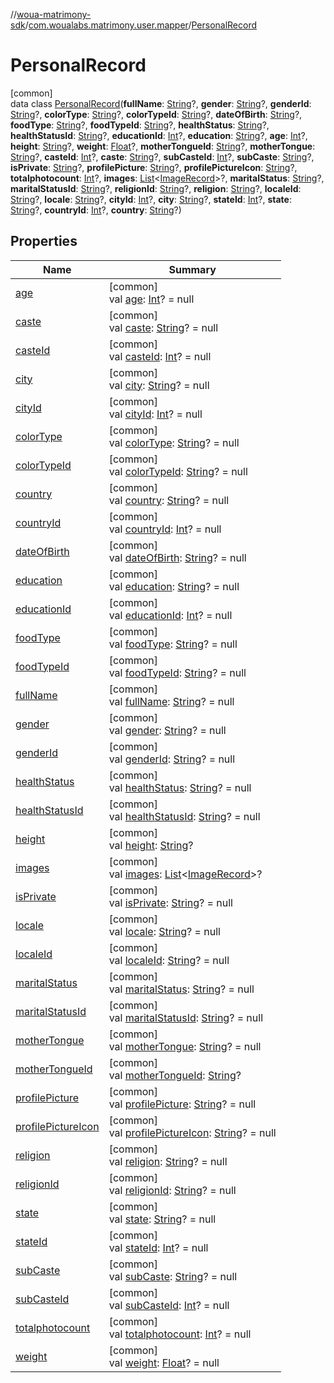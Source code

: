 //[woua-matrimony-sdk](../../../index.md)/[com.woualabs.matrimony.user.mapper](../index.md)/[PersonalRecord](index.md)

# PersonalRecord

[common]\
data class [PersonalRecord](index.md)(**fullName**: [String](https://kotlinlang.org/api/latest/jvm/stdlib/kotlin/-string/index.html)?, **gender**: [String](https://kotlinlang.org/api/latest/jvm/stdlib/kotlin/-string/index.html)?, **genderId**: [String](https://kotlinlang.org/api/latest/jvm/stdlib/kotlin/-string/index.html)?, **colorType**: [String](https://kotlinlang.org/api/latest/jvm/stdlib/kotlin/-string/index.html)?, **colorTypeId**: [String](https://kotlinlang.org/api/latest/jvm/stdlib/kotlin/-string/index.html)?, **dateOfBirth**: [String](https://kotlinlang.org/api/latest/jvm/stdlib/kotlin/-string/index.html)?, **foodType**: [String](https://kotlinlang.org/api/latest/jvm/stdlib/kotlin/-string/index.html)?, **foodTypeId**: [String](https://kotlinlang.org/api/latest/jvm/stdlib/kotlin/-string/index.html)?, **healthStatus**: [String](https://kotlinlang.org/api/latest/jvm/stdlib/kotlin/-string/index.html)?, **healthStatusId**: [String](https://kotlinlang.org/api/latest/jvm/stdlib/kotlin/-string/index.html)?, **educationId**: [Int](https://kotlinlang.org/api/latest/jvm/stdlib/kotlin/-int/index.html)?, **education**: [String](https://kotlinlang.org/api/latest/jvm/stdlib/kotlin/-string/index.html)?, **age**: [Int](https://kotlinlang.org/api/latest/jvm/stdlib/kotlin/-int/index.html)?, **height**: [String](https://kotlinlang.org/api/latest/jvm/stdlib/kotlin/-string/index.html)?, **weight**: [Float](https://kotlinlang.org/api/latest/jvm/stdlib/kotlin/-float/index.html)?, **motherTongueId**: [String](https://kotlinlang.org/api/latest/jvm/stdlib/kotlin/-string/index.html)?, **motherTongue**: [String](https://kotlinlang.org/api/latest/jvm/stdlib/kotlin/-string/index.html)?, **casteId**: [Int](https://kotlinlang.org/api/latest/jvm/stdlib/kotlin/-int/index.html)?, **caste**: [String](https://kotlinlang.org/api/latest/jvm/stdlib/kotlin/-string/index.html)?, **subCasteId**: [Int](https://kotlinlang.org/api/latest/jvm/stdlib/kotlin/-int/index.html)?, **subCaste**: [String](https://kotlinlang.org/api/latest/jvm/stdlib/kotlin/-string/index.html)?, **isPrivate**: [String](https://kotlinlang.org/api/latest/jvm/stdlib/kotlin/-string/index.html)?, **profilePicture**: [String](https://kotlinlang.org/api/latest/jvm/stdlib/kotlin/-string/index.html)?, **profilePictureIcon**: [String](https://kotlinlang.org/api/latest/jvm/stdlib/kotlin/-string/index.html)?, **totalphotocount**: [Int](https://kotlinlang.org/api/latest/jvm/stdlib/kotlin/-int/index.html)?, **images**: [List](https://kotlinlang.org/api/latest/jvm/stdlib/kotlin.collections/-list/index.html)<[ImageRecord](../-image-record/index.md)>?, **maritalStatus**: [String](https://kotlinlang.org/api/latest/jvm/stdlib/kotlin/-string/index.html)?, **maritalStatusId**: [String](https://kotlinlang.org/api/latest/jvm/stdlib/kotlin/-string/index.html)?, **religionId**: [String](https://kotlinlang.org/api/latest/jvm/stdlib/kotlin/-string/index.html)?, **religion**: [String](https://kotlinlang.org/api/latest/jvm/stdlib/kotlin/-string/index.html)?, **localeId**: [String](https://kotlinlang.org/api/latest/jvm/stdlib/kotlin/-string/index.html)?, **locale**: [String](https://kotlinlang.org/api/latest/jvm/stdlib/kotlin/-string/index.html)?, **cityId**: [Int](https://kotlinlang.org/api/latest/jvm/stdlib/kotlin/-int/index.html)?, **city**: [String](https://kotlinlang.org/api/latest/jvm/stdlib/kotlin/-string/index.html)?, **stateId**: [Int](https://kotlinlang.org/api/latest/jvm/stdlib/kotlin/-int/index.html)?, **state**: [String](https://kotlinlang.org/api/latest/jvm/stdlib/kotlin/-string/index.html)?, **countryId**: [Int](https://kotlinlang.org/api/latest/jvm/stdlib/kotlin/-int/index.html)?, **country**: [String](https://kotlinlang.org/api/latest/jvm/stdlib/kotlin/-string/index.html)?)

## Properties

| Name | Summary |
|---|---|
| [age](age.md) | [common]<br>val [age](age.md): [Int](https://kotlinlang.org/api/latest/jvm/stdlib/kotlin/-int/index.html)? = null |
| [caste](caste.md) | [common]<br>val [caste](caste.md): [String](https://kotlinlang.org/api/latest/jvm/stdlib/kotlin/-string/index.html)? = null |
| [casteId](caste-id.md) | [common]<br>val [casteId](caste-id.md): [Int](https://kotlinlang.org/api/latest/jvm/stdlib/kotlin/-int/index.html)? = null |
| [city](city.md) | [common]<br>val [city](city.md): [String](https://kotlinlang.org/api/latest/jvm/stdlib/kotlin/-string/index.html)? = null |
| [cityId](city-id.md) | [common]<br>val [cityId](city-id.md): [Int](https://kotlinlang.org/api/latest/jvm/stdlib/kotlin/-int/index.html)? = null |
| [colorType](color-type.md) | [common]<br>val [colorType](color-type.md): [String](https://kotlinlang.org/api/latest/jvm/stdlib/kotlin/-string/index.html)? = null |
| [colorTypeId](color-type-id.md) | [common]<br>val [colorTypeId](color-type-id.md): [String](https://kotlinlang.org/api/latest/jvm/stdlib/kotlin/-string/index.html)? = null |
| [country](country.md) | [common]<br>val [country](country.md): [String](https://kotlinlang.org/api/latest/jvm/stdlib/kotlin/-string/index.html)? = null |
| [countryId](country-id.md) | [common]<br>val [countryId](country-id.md): [Int](https://kotlinlang.org/api/latest/jvm/stdlib/kotlin/-int/index.html)? = null |
| [dateOfBirth](date-of-birth.md) | [common]<br>val [dateOfBirth](date-of-birth.md): [String](https://kotlinlang.org/api/latest/jvm/stdlib/kotlin/-string/index.html)? = null |
| [education](education.md) | [common]<br>val [education](education.md): [String](https://kotlinlang.org/api/latest/jvm/stdlib/kotlin/-string/index.html)? = null |
| [educationId](education-id.md) | [common]<br>val [educationId](education-id.md): [Int](https://kotlinlang.org/api/latest/jvm/stdlib/kotlin/-int/index.html)? = null |
| [foodType](food-type.md) | [common]<br>val [foodType](food-type.md): [String](https://kotlinlang.org/api/latest/jvm/stdlib/kotlin/-string/index.html)? = null |
| [foodTypeId](food-type-id.md) | [common]<br>val [foodTypeId](food-type-id.md): [String](https://kotlinlang.org/api/latest/jvm/stdlib/kotlin/-string/index.html)? = null |
| [fullName](full-name.md) | [common]<br>val [fullName](full-name.md): [String](https://kotlinlang.org/api/latest/jvm/stdlib/kotlin/-string/index.html)? = null |
| [gender](gender.md) | [common]<br>val [gender](gender.md): [String](https://kotlinlang.org/api/latest/jvm/stdlib/kotlin/-string/index.html)? = null |
| [genderId](gender-id.md) | [common]<br>val [genderId](gender-id.md): [String](https://kotlinlang.org/api/latest/jvm/stdlib/kotlin/-string/index.html)? = null |
| [healthStatus](health-status.md) | [common]<br>val [healthStatus](health-status.md): [String](https://kotlinlang.org/api/latest/jvm/stdlib/kotlin/-string/index.html)? = null |
| [healthStatusId](health-status-id.md) | [common]<br>val [healthStatusId](health-status-id.md): [String](https://kotlinlang.org/api/latest/jvm/stdlib/kotlin/-string/index.html)? = null |
| [height](height.md) | [common]<br>val [height](height.md): [String](https://kotlinlang.org/api/latest/jvm/stdlib/kotlin/-string/index.html)? |
| [images](images.md) | [common]<br>val [images](images.md): [List](https://kotlinlang.org/api/latest/jvm/stdlib/kotlin.collections/-list/index.html)<[ImageRecord](../-image-record/index.md)>? |
| [isPrivate](is-private.md) | [common]<br>val [isPrivate](is-private.md): [String](https://kotlinlang.org/api/latest/jvm/stdlib/kotlin/-string/index.html)? = null |
| [locale](locale.md) | [common]<br>val [locale](locale.md): [String](https://kotlinlang.org/api/latest/jvm/stdlib/kotlin/-string/index.html)? = null |
| [localeId](locale-id.md) | [common]<br>val [localeId](locale-id.md): [String](https://kotlinlang.org/api/latest/jvm/stdlib/kotlin/-string/index.html)? = null |
| [maritalStatus](marital-status.md) | [common]<br>val [maritalStatus](marital-status.md): [String](https://kotlinlang.org/api/latest/jvm/stdlib/kotlin/-string/index.html)? = null |
| [maritalStatusId](marital-status-id.md) | [common]<br>val [maritalStatusId](marital-status-id.md): [String](https://kotlinlang.org/api/latest/jvm/stdlib/kotlin/-string/index.html)? = null |
| [motherTongue](mother-tongue.md) | [common]<br>val [motherTongue](mother-tongue.md): [String](https://kotlinlang.org/api/latest/jvm/stdlib/kotlin/-string/index.html)? = null |
| [motherTongueId](mother-tongue-id.md) | [common]<br>val [motherTongueId](mother-tongue-id.md): [String](https://kotlinlang.org/api/latest/jvm/stdlib/kotlin/-string/index.html)? |
| [profilePicture](profile-picture.md) | [common]<br>val [profilePicture](profile-picture.md): [String](https://kotlinlang.org/api/latest/jvm/stdlib/kotlin/-string/index.html)? = null |
| [profilePictureIcon](profile-picture-icon.md) | [common]<br>val [profilePictureIcon](profile-picture-icon.md): [String](https://kotlinlang.org/api/latest/jvm/stdlib/kotlin/-string/index.html)? = null |
| [religion](religion.md) | [common]<br>val [religion](religion.md): [String](https://kotlinlang.org/api/latest/jvm/stdlib/kotlin/-string/index.html)? = null |
| [religionId](religion-id.md) | [common]<br>val [religionId](religion-id.md): [String](https://kotlinlang.org/api/latest/jvm/stdlib/kotlin/-string/index.html)? = null |
| [state](state.md) | [common]<br>val [state](state.md): [String](https://kotlinlang.org/api/latest/jvm/stdlib/kotlin/-string/index.html)? = null |
| [stateId](state-id.md) | [common]<br>val [stateId](state-id.md): [Int](https://kotlinlang.org/api/latest/jvm/stdlib/kotlin/-int/index.html)? = null |
| [subCaste](sub-caste.md) | [common]<br>val [subCaste](sub-caste.md): [String](https://kotlinlang.org/api/latest/jvm/stdlib/kotlin/-string/index.html)? = null |
| [subCasteId](sub-caste-id.md) | [common]<br>val [subCasteId](sub-caste-id.md): [Int](https://kotlinlang.org/api/latest/jvm/stdlib/kotlin/-int/index.html)? = null |
| [totalphotocount](totalphotocount.md) | [common]<br>val [totalphotocount](totalphotocount.md): [Int](https://kotlinlang.org/api/latest/jvm/stdlib/kotlin/-int/index.html)? = null |
| [weight](weight.md) | [common]<br>val [weight](weight.md): [Float](https://kotlinlang.org/api/latest/jvm/stdlib/kotlin/-float/index.html)? = null |
